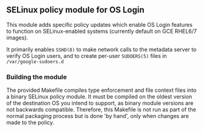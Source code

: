 ## SELinux policy module for OS Login

This module adds specific policy updates which enable OS Login features to
function on SELinux-enabled systems (currently default on GCE RHEL6/7 images).

It primarily enables `SSHD(8)` to make network calls to the metadata server to
verify OS Login users, and to create per-user `SUDOERS(5)` files in
`/var/google-sudoers.d`

### Building the module

The provided Makefile compiles type enforcement and file context files into a
binary SELinux policy module. It must be compiled on the oldest version of the
destination OS you intend to support, as binary module versions are not
backwards compatible. Therefore, this Makefile is not run as part of the normal
packaging process but is done 'by hand', only when changes are made to the
policy.
